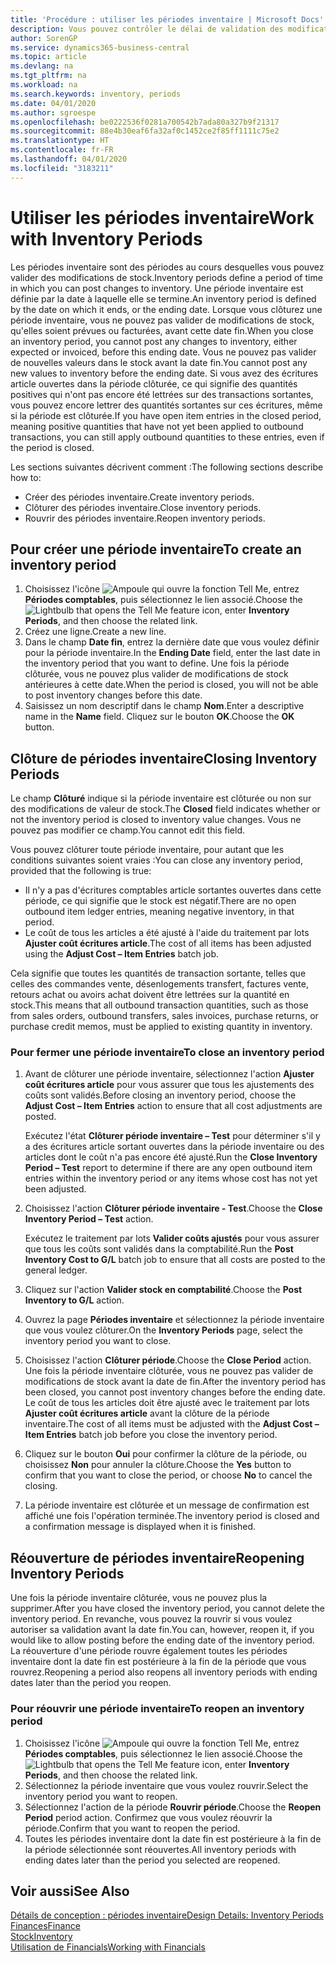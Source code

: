 ```yaml
---
title: 'Procédure : utiliser les périodes inventaire | Microsoft Docs'
description: Vous pouvez contrôler le délai de validation des modifications du stock en définissant des périodes inventaire.
author: SorenGP
ms.service: dynamics365-business-central
ms.topic: article
ms.devlang: na
ms.tgt_pltfrm: na
ms.workload: na
ms.search.keywords: inventory, periods
ms.date: 04/01/2020
ms.author: sgroespe
ms.openlocfilehash: be0222536f0281a700542b7ada80a327b9f21317
ms.sourcegitcommit: 88e4b30eaf6fa32af0c1452ce2f85ff1111c75e2
ms.translationtype: HT
ms.contentlocale: fr-FR
ms.lasthandoff: 04/01/2020
ms.locfileid: "3183211"
---
```

# <a name="work-with-inventory-periods"></a><span data-ttu-id="5a580-103">Utiliser les périodes inventaire</span><span class="sxs-lookup"><span data-stu-id="5a580-103">Work with Inventory Periods</span></span>
<span data-ttu-id="5a580-104">Les périodes inventaire sont des périodes au cours desquelles vous pouvez valider des modifications de stock.</span><span class="sxs-lookup"><span data-stu-id="5a580-104">Inventory periods define a period of time in which you can post changes to inventory.</span></span> <span data-ttu-id="5a580-105">Une période inventaire est définie par la date à laquelle elle se termine.</span><span class="sxs-lookup"><span data-stu-id="5a580-105">An inventory period is defined by the date on which it ends, or the ending date.</span></span> <span data-ttu-id="5a580-106">Lorsque vous clôturez une période inventaire, vous ne pouvez pas valider de modifications de stock, qu'elles soient prévues ou facturées, avant cette date fin.</span><span class="sxs-lookup"><span data-stu-id="5a580-106">When you close an inventory period, you cannot post any changes to inventory, either expected or invoiced, before this ending date.</span></span> <span data-ttu-id="5a580-107">Vous ne pouvez pas valider de nouvelles valeurs dans le stock avant la date fin.</span><span class="sxs-lookup"><span data-stu-id="5a580-107">You cannot post any new values to inventory before the ending date.</span></span> <span data-ttu-id="5a580-108">Si vous avez des écritures article ouvertes dans la période clôturée, ce qui signifie des quantités positives qui n'ont pas encore été lettrées sur des transactions sortantes, vous pouvez encore lettrer des quantités sortantes sur ces écritures, même si la période est clôturée.</span><span class="sxs-lookup"><span data-stu-id="5a580-108">If you have open item entries in the closed period, meaning positive quantities that have not yet been applied to outbound transactions, you can still apply outbound quantities to these entries, even if the period is closed.</span></span>  

<span data-ttu-id="5a580-109">Les sections suivantes décrivent comment :</span><span class="sxs-lookup"><span data-stu-id="5a580-109">The following sections describe how to:</span></span>

* <span data-ttu-id="5a580-110">Créer des périodes inventaire.</span><span class="sxs-lookup"><span data-stu-id="5a580-110">Create inventory periods.</span></span>  
* <span data-ttu-id="5a580-111">Clôturer des périodes inventaire.</span><span class="sxs-lookup"><span data-stu-id="5a580-111">Close inventory periods.</span></span>  
* <span data-ttu-id="5a580-112">Rouvrir des périodes inventaire.</span><span class="sxs-lookup"><span data-stu-id="5a580-112">Reopen inventory periods.</span></span>  

## <a name="to-create-an-inventory-period"></a><span data-ttu-id="5a580-113">Pour créer une période inventaire</span><span class="sxs-lookup"><span data-stu-id="5a580-113">To create an inventory period</span></span>  
1. <span data-ttu-id="5a580-114">Choisissez l'icône ![Ampoule qui ouvre la fonction Tell Me](media/ui-search/search_small.png "Dites-moi ce que vous voulez faire"), entrez **Périodes comptables**, puis sélectionnez le lien associé.</span><span class="sxs-lookup"><span data-stu-id="5a580-114">Choose the ![Lightbulb that opens the Tell Me feature](media/ui-search/search_small.png "Tell me what you want to do") icon, enter **Inventory Periods**, and then choose the related link.</span></span>  
2. <span data-ttu-id="5a580-115">Créez une ligne.</span><span class="sxs-lookup"><span data-stu-id="5a580-115">Create a new line.</span></span>  
3. <span data-ttu-id="5a580-116">Dans le champ **Date fin**, entrez la dernière date que vous voulez définir pour la période inventaire.</span><span class="sxs-lookup"><span data-stu-id="5a580-116">In the **Ending Date** field, enter the last date in the inventory period that you want to define.</span></span> <span data-ttu-id="5a580-117">Une fois la période clôturée, vous ne pouvez plus valider de modifications de stock antérieures à cette date.</span><span class="sxs-lookup"><span data-stu-id="5a580-117">When the period is closed, you will not be able to post inventory changes before this date.</span></span>  
4. <span data-ttu-id="5a580-118">Saisissez un nom descriptif dans le champ **Nom**.</span><span class="sxs-lookup"><span data-stu-id="5a580-118">Enter a descriptive name in the **Name** field.</span></span> <span data-ttu-id="5a580-119">Cliquez sur le bouton **OK**.</span><span class="sxs-lookup"><span data-stu-id="5a580-119">Choose the **OK** button.</span></span>  

## <a name="closing-inventory-periods"></a><span data-ttu-id="5a580-120">Clôture de périodes inventaire</span><span class="sxs-lookup"><span data-stu-id="5a580-120">Closing Inventory Periods</span></span>  
<span data-ttu-id="5a580-121">Le champ **Clôturé** indique si la période inventaire est clôturée ou non sur des modifications de valeur de stock.</span><span class="sxs-lookup"><span data-stu-id="5a580-121">The **Closed** field indicates whether or not the inventory period is closed to inventory value changes.</span></span> <span data-ttu-id="5a580-122">Vous ne pouvez pas modifier ce champ.</span><span class="sxs-lookup"><span data-stu-id="5a580-122">You cannot edit this field.</span></span>  

<span data-ttu-id="5a580-123">Vous pouvez clôturer toute période inventaire, pour autant que les conditions suivantes soient vraies :</span><span class="sxs-lookup"><span data-stu-id="5a580-123">You can close any inventory period, provided that the following is true:</span></span>  

* <span data-ttu-id="5a580-124">Il n'y a pas d'écritures comptables article sortantes ouvertes dans cette période, ce qui signifie que le stock est négatif.</span><span class="sxs-lookup"><span data-stu-id="5a580-124">There are no open outbound item ledger entries, meaning negative inventory, in that period.</span></span>  
* <span data-ttu-id="5a580-125">Le coût de tous les articles a été ajusté à l'aide du traitement par lots **Ajuster coût écritures article**.</span><span class="sxs-lookup"><span data-stu-id="5a580-125">The cost of all items has been adjusted using the **Adjust Cost – Item Entries** batch job.</span></span>  

<span data-ttu-id="5a580-126">Cela signifie que toutes les quantités de transaction sortante, telles que celles des commandes vente, désenlogements transfert, factures vente, retours achat ou avoirs achat doivent être lettrées sur la quantité en stock.</span><span class="sxs-lookup"><span data-stu-id="5a580-126">This means that all outbound transaction quantities, such as those from sales orders, outbound transfers, sales invoices, purchase returns, or purchase credit memos, must be applied to existing quantity in inventory.</span></span>  

### <a name="to-close-an-inventory-period"></a><span data-ttu-id="5a580-127">Pour fermer une période inventaire</span><span class="sxs-lookup"><span data-stu-id="5a580-127">To close an inventory period</span></span>  
1. <span data-ttu-id="5a580-128">Avant de clôturer une période inventaire, sélectionnez l'action **Ajuster coût écritures article** pour vous assurer que tous les ajustements des coûts sont validés.</span><span class="sxs-lookup"><span data-stu-id="5a580-128">Before closing an inventory period, choose the **Adjust Cost – Item Entries** action to ensure that all cost adjustments are posted.</span></span>

     <span data-ttu-id="5a580-129">Exécutez l'état **Clôturer période inventaire – Test** pour déterminer s'il y a des écritures article sortant ouvertes dans la période inventaire ou des articles dont le coût n'a pas encore été ajusté.</span><span class="sxs-lookup"><span data-stu-id="5a580-129">Run the **Close Inventory Period – Test** report to determine if there are any open outbound item entries within the inventory period or any items whose cost has not yet been adjusted.</span></span>  
2. <span data-ttu-id="5a580-130">Choisissez l'action **Clôturer période inventaire - Test**.</span><span class="sxs-lookup"><span data-stu-id="5a580-130">Choose the **Close Inventory Period – Test** action.</span></span>  

     <span data-ttu-id="5a580-131">Exécutez le traitement par lots **Valider coûts ajustés** pour vous assurer que tous les coûts sont validés dans la comptabilité.</span><span class="sxs-lookup"><span data-stu-id="5a580-131">Run the **Post Inventory Cost to G/L** batch job to ensure that all costs are posted to the general ledger.</span></span>  
3. <span data-ttu-id="5a580-132">Cliquez sur l'action **Valider stock en comptabilité**.</span><span class="sxs-lookup"><span data-stu-id="5a580-132">Choose the **Post Inventory to G/L** action.</span></span>  
4. <span data-ttu-id="5a580-133">Ouvrez la page **Périodes inventaire** et sélectionnez la période inventaire que vous voulez clôturer.</span><span class="sxs-lookup"><span data-stu-id="5a580-133">On the **Inventory Periods** page, select the inventory period you want to close.</span></span>  
5. <span data-ttu-id="5a580-134">Choisissez l'action **Clôturer période**.</span><span class="sxs-lookup"><span data-stu-id="5a580-134">Choose the **Close Period** action.</span></span> <span data-ttu-id="5a580-135">Une fois la période inventaire clôturée, vous ne pouvez pas valider de modifications de stock avant la date de fin.</span><span class="sxs-lookup"><span data-stu-id="5a580-135">After the inventory period has been closed, you cannot post inventory changes before the ending date.</span></span> <span data-ttu-id="5a580-136">Le coût de tous les articles doit être ajusté avec le traitement par lots **Ajuster coût écritures article** avant la clôture de la période inventaire.</span><span class="sxs-lookup"><span data-stu-id="5a580-136">The cost of all items must be adjusted with the **Adjust Cost – Item Entries** batch job before you close the inventory period.</span></span>  
6. <span data-ttu-id="5a580-137">Cliquez sur le bouton **Oui** pour confirmer la clôture de la période, ou choisissez **Non** pour annuler la clôture.</span><span class="sxs-lookup"><span data-stu-id="5a580-137">Choose the **Yes** button to confirm that you want to close the period, or choose **No** to cancel the closing.</span></span>  
7. <span data-ttu-id="5a580-138">La période inventaire est clôturée et un message de confirmation est affiché une fois l'opération terminée.</span><span class="sxs-lookup"><span data-stu-id="5a580-138">The inventory period is closed and a confirmation message is displayed when it is finished.</span></span>  

## <a name="reopening-inventory-periods"></a><span data-ttu-id="5a580-139">Réouverture de périodes inventaire</span><span class="sxs-lookup"><span data-stu-id="5a580-139">Reopening Inventory Periods</span></span>  
<span data-ttu-id="5a580-140">Une fois la période inventaire clôturée, vous ne pouvez plus la supprimer.</span><span class="sxs-lookup"><span data-stu-id="5a580-140">After you have closed the inventory period, you cannot delete the inventory period.</span></span> <span data-ttu-id="5a580-141">En revanche, vous pouvez la rouvrir si vous voulez autoriser sa validation avant la date fin.</span><span class="sxs-lookup"><span data-stu-id="5a580-141">You can, however, reopen it, if you would like to allow posting before the ending date of the inventory period.</span></span> <span data-ttu-id="5a580-142">La réouverture d'une période rouvre également toutes les périodes inventaire dont la date fin est postérieure à la fin de la période que vous rouvrez.</span><span class="sxs-lookup"><span data-stu-id="5a580-142">Reopening a period also reopens all inventory periods with ending dates later than the period you reopen.</span></span>  

### <a name="to-reopen-an-inventory-period"></a><span data-ttu-id="5a580-143">Pour réouvrir une période inventaire</span><span class="sxs-lookup"><span data-stu-id="5a580-143">To reopen an inventory period</span></span>  
1. <span data-ttu-id="5a580-144">Choisissez l'icône ![Ampoule qui ouvre la fonction Tell Me](media/ui-search/search_small.png "Dites-moi ce que vous voulez faire"), entrez **Périodes comptables**, puis sélectionnez le lien associé.</span><span class="sxs-lookup"><span data-stu-id="5a580-144">Choose the ![Lightbulb that opens the Tell Me feature](media/ui-search/search_small.png "Tell me what you want to do") icon, enter **Inventory Periods**, and then choose the related link.</span></span>  
2. <span data-ttu-id="5a580-145">Sélectionnez la période inventaire que vous voulez rouvrir.</span><span class="sxs-lookup"><span data-stu-id="5a580-145">Select the inventory period you want to reopen.</span></span>  
3. <span data-ttu-id="5a580-146">Sélectionnez l'action de la période **Rouvrir période**.</span><span class="sxs-lookup"><span data-stu-id="5a580-146">Choose the **Reopen Period** period action.</span></span> <span data-ttu-id="5a580-147">Confirmez que vous voulez réouvrir la période.</span><span class="sxs-lookup"><span data-stu-id="5a580-147">Confirm that you want to reopen the period.</span></span>  
4. <span data-ttu-id="5a580-148">Toutes les périodes inventaire dont la date fin est postérieure à la fin de la période sélectionnée sont réouvertes.</span><span class="sxs-lookup"><span data-stu-id="5a580-148">All inventory periods with ending dates later than the period you selected are reopened.</span></span>  

## <a name="see-also"></a><span data-ttu-id="5a580-149">Voir aussi</span><span class="sxs-lookup"><span data-stu-id="5a580-149">See Also</span></span>  
[<span data-ttu-id="5a580-150">Détails de conception : périodes inventaire</span><span class="sxs-lookup"><span data-stu-id="5a580-150">Design Details: Inventory Periods</span></span>](design-details-inventory-periods.md)  
[<span data-ttu-id="5a580-151">Finances</span><span class="sxs-lookup"><span data-stu-id="5a580-151">Finance</span></span>](finance.md)  
[<span data-ttu-id="5a580-152">Stock</span><span class="sxs-lookup"><span data-stu-id="5a580-152">Inventory</span></span>](inventory-manage-inventory.md)  
[<span data-ttu-id="5a580-153">Utilisation de Financials</span><span class="sxs-lookup"><span data-stu-id="5a580-153">Working with Financials</span></span>](ui-work-product.md)
